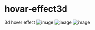 # hovar-effect3d
3d hover effect
![image](https://github.com/nabinjana-dsc/hovar-effect3d/assets/120771456/6c6bb1a4-9807-4289-80f2-cdbf00daae91)
![image](https://github.com/nabinjana-dsc/hovar-effect3d/assets/120771456/65cbf15b-76be-40f6-a1c6-0bd98ef5896e)
![image](https://github.com/nabinjana-dsc/hovar-effect3d/assets/120771456/1d2443a1-7deb-46c2-8fa7-ccfbed2e3af8)
